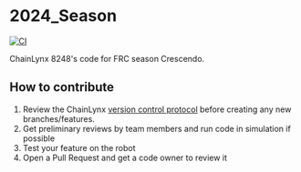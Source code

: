 # 2024_Season

[![CI](https://github.com/ChainLynxRobotics/2024_Season/actions/workflows/main.yml/badge.svg)](https://github.com/ChainLynxRobotics/2024_Season/actions/workflows/main.yml)

ChainLynx 8248's code for FRC season Crescendo.

## How to contribute
1. Review the ChainLynx [version control protocol](https://docs.google.com/document/d/10GD4STW2zy4QXOs9LaycuV0hquJWVFU1Jdk_vsisjoo/edit) before creating any new branches/features.
2. Get preliminary reviews by team members and run code in simulation if possible
3. Test your feature on the robot
4. Open a Pull Request and get a code owner to review it
